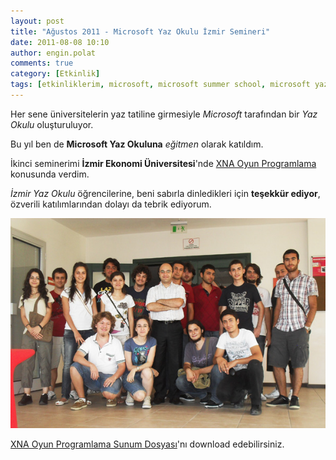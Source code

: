 ```yaml
---
layout: post
title: "Ağustos 2011 - Microsoft Yaz Okulu İzmir Semineri"
date: 2011-08-08 10:10
author: engin.polat
comments: true
category: [Etkinlik]
tags: [etkinliklerim, microsoft, microsoft summer school, microsoft yaz okulu, seminer]
---
```

Her sene üniversitelerin yaz tatiline girmesiyle *Microsoft* tarafından bir *Yaz Okulu* oluşturuluyor.

Bu yıl ben de **Microsoft Yaz Okuluna** *eğitmen* olarak katıldım.

İkinci seminerimi **İzmir Ekonomi Üniversitesi**'nde <a href="/kategori/xna/" target="_blank">XNA Oyun Programlama</a> konusunda verdim.

*İzmir Yaz Okulu* öğrencilerine, beni sabırla dinledikleri için **teşekkür ediyor**, özverili katılımlarından dolayı da tebrik ediyorum.

![](/assets/uploads/2011/08/MicrosoftYazOkulu-Izmir.jpg "Microsoft Yaz Okulu - Izmir")

[XNA Oyun Programlama Sunum Dosyası](/assets/uploads/2011/08/XNAOyunProgramlama.pptx)'nı download edebilirsiniz.

